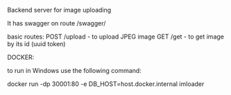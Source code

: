 Backend server for image uploading

It has swagger on route /swagger/

basic routes:
POST /upload - to upload JPEG image
GET /get - to get image by its id (uuid token)


DOCKER:

to run in Windows use the following command:

docker run -dp 30001:80 -e DB_HOST=host.docker.internal imloader  

